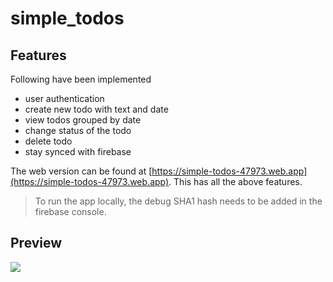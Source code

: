 # simple_todos

## Features

Following have been implemented

- user authentication
- create new todo with text and date
- view todos grouped by date
- change status of the todo
- delete todo
- stay synced with firebase

The web version can be found at [https://simple-todos-47973.web.app](https://simple-todos-47973.web.app). This has all the above features.

> To run the app locally, the debug SHA1 hash needs to be added in the firebase console.

## Preview

![](todo.gif)
